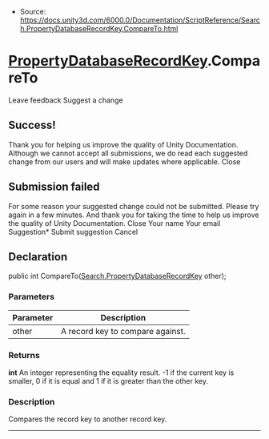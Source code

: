 * Source: https://docs.unity3d.com/6000.0/Documentation/ScriptReference/Search.PropertyDatabaseRecordKey.CompareTo.html

#  [PropertyDatabaseRecordKey](https://docs.unity3d.com/6000.0/Documentation/ScriptReference/Search.PropertyDatabaseRecordKey.html).CompareTo
Leave feedback
Suggest a change
## Success!
Thank you for helping us improve the quality of Unity Documentation. Although we cannot accept all submissions, we do read each suggested change from our users and will make updates where applicable.
Close
## Submission failed
For some reason your suggested change could not be submitted. Please <a>try again</a> in a few minutes. And thank you for taking the time to help us improve the quality of Unity Documentation.
Close
Your name Your email Suggestion* Submit suggestion
Cancel
## Declaration
public int CompareTo([Search.PropertyDatabaseRecordKey](https://docs.unity3d.com/6000.0/Documentation/ScriptReference/Search.PropertyDatabaseRecordKey.html) other); 
### Parameters
Parameter | Description  
---|---  
other | A record key to compare against.  
### Returns
**int** An integer representing the equality result. -1 if the current key is smaller, 0 if it is equal and 1 if it is greater than the other key. 
### Description
Compares the record key to another record key.
* * *
